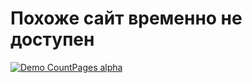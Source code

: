 # Похоже сайт временно не доступен 
[![Demo CountPages alpha](https://i.giphy.com/media/5n7VafQgpvmpdRskMp/giphy-downsized-large.gif)](https://i.giphy.com/media/5n7VafQgpvmpdRskMp/giphy.mp4)
